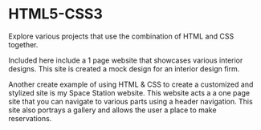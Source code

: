 # HTML5-CSS3
Explore various projects that use the combination of HTML and CSS together.  

Included here include a 1 page website that showcases various interior designs. This site is created a mock design for an interior design firm.

Another create example of using HTML & CSS to create a customized and stylized site is my Space Station website.  This website acts a a one page site that you can navigate to various parts using a header navigation.  This site also portrays a gallery and allows the user a place to make reservations.




